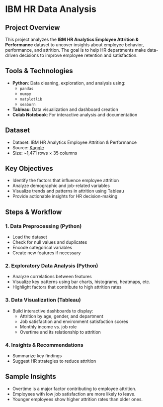 # IBM HR Data Analysis

## Project Overview

This project analyzes the **IBM HR Analytics Employee Attrition & Performance** dataset to uncover insights about employee behavior, performance, and attrition. The goal is to help HR departments make data-driven decisions to improve employee retention and satisfaction.

## Tools & Technologies

- **Python**: Data cleaning, exploration, and analysis using:
  - `pandas`
  - `numpy`
  - `matplotlib`
  - `seaborn`
- **Tableau**: Data visualization and dashboard creation
- **Colab Notebook**: For interactive analysis and documentation

## Dataset

- Dataset: IBM HR Analytics Employee Attrition & Performance
- Source: [Kaggle](https://www.kaggle.com/datasets/pavansubhasht/ibm-hr-analytics-attrition-dataset)
- Size: ~1,471 rows × 35 columns

## Key Objectives

- Identify the factors that influence employee attrition
- Analyze demographic and job-related variables
- Visualize trends and patterns in attrition using Tableau
- Provide actionable insights for HR decision-making

## Steps & Workflow

### 1. Data Preprocessing (Python)
- Load the dataset
- Check for null values and duplicates
- Encode categorical variables
- Create new features if necessary

### 2. Exploratory Data Analysis (Python)
- Analyze correlations between features
- Visualize key patterns using bar charts, histograms, heatmaps, etc.
- Highlight factors that contribute to high attrition rates

### 3. Data Visualization (Tableau)
- Build interactive dashboards to display:
  - Attrition by age, gender, and department
  - Job satisfaction and environment satisfaction scores
  - Monthly income vs. job role
  - Overtime and its relationship to attrition

### 4. Insights & Recommendations
- Summarize key findings
- Suggest HR strategies to reduce attrition

## Sample Insights

- Overtime is a major factor contributing to employee attrition.
- Employees with low job satisfaction are more likely to leave.
- Younger employees show higher attrition rates than older ones.
